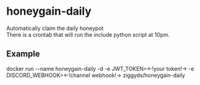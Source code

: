 # honeygain-daily
Automatically claim the daily honeypot  
There is a crontab that will run the include python script at 10pm.

## Example
docker run --name honeygain-daily -d  -e JWT_TOKEN=<-!your token!-> -e DISCORD_WEBHOOK=<-!channel webhook!-> ziggyds/honeygain-daily
